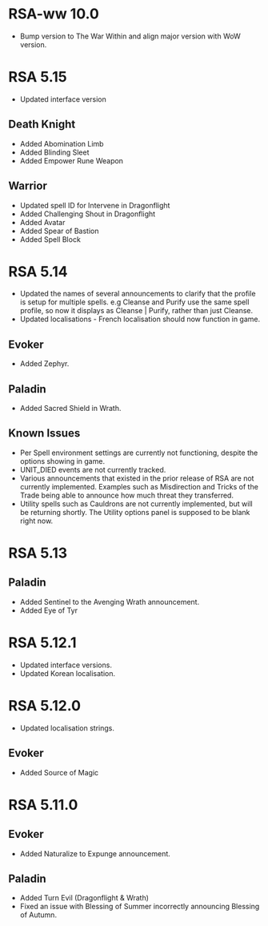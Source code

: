 # RSA-ww 10.0
* Bump version to The War Within and align major version with WoW version.

# RSA 5.15
* Updated interface version

## Death Knight
* Added Abomination Limb
* Added Blinding Sleet
* Added Empower Rune Weapon
## Warrior
* Updated spell ID for Intervene in Dragonflight
* Added Challenging Shout in Dragonflight
* Added Avatar
* Added Spear of Bastion
* Added Spell Block

# RSA 5.14
* Updated the names of several announcements to clarify that the profile is setup for multiple spells. e.g Cleanse and Purify use the same spell profile, so now it displays as Cleanse | Purify, rather than just Cleanse.
* Updated localisations - French localisation should now function in game.
## Evoker
* Added Zephyr.
## Paladin
* Added Sacred Shield in Wrath.
## Known Issues
* Per Spell environment settings are currently not functioning, despite the options showing in game.
* UNIT_DIED events are not currently tracked.
* Various announcements that existed in the prior release of RSA are not currently implemented. Examples such as Misdirection and Tricks of the Trade being able to announce how much threat they transferred.
* Utility spells such as Cauldrons are not currently implemented, but will be returning shortly. The Utility options panel is supposed to be blank right now.


# RSA 5.13
## Paladin
* Added Sentinel to the Avenging Wrath announcement.
* Added Eye of Tyr
# RSA 5.12.1
* Updated interface versions.
* Updated Korean localisation.


# RSA 5.12.0
* Updated localisation strings.
## Evoker
* Added Source of Magic


# RSA 5.11.0
## Evoker
* Added Naturalize to Expunge announcement.
## Paladin
* Added Turn Evil (Dragonflight & Wrath)
* Fixed an issue with Blessing of Summer incorrectly announcing Blessing of Autumn.